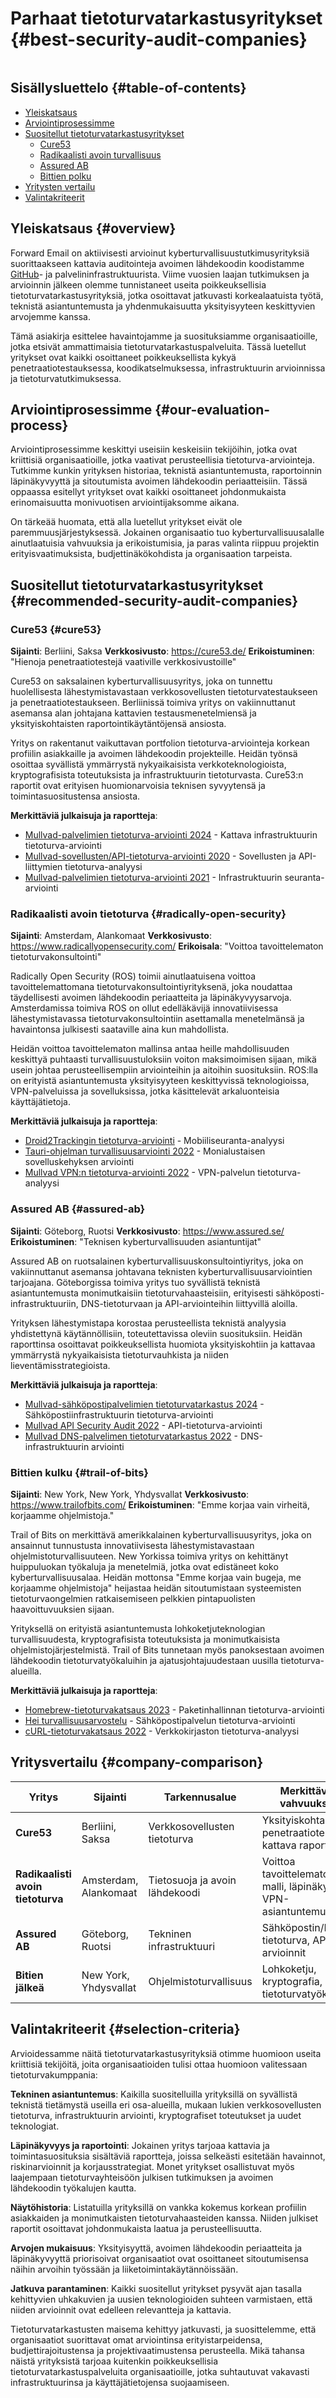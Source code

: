 # Parhaat tietoturvatarkastusyritykset {#best-security-audit-companies}

<img loading="laiska" src="/img/articles/security-audit.webp" alt="" class="rounded-lg" />

## Sisällysluettelo {#table-of-contents}

* [Yleiskatsaus](#overview)
* [Arviointiprosessimme](#our-evaluation-process)
* [Suositellut tietoturvatarkastusyritykset](#recommended-security-audit-companies)
  * [Cure53](#cure53)
  * [Radikaalisti avoin turvallisuus](#radically-open-security)
  * [Assured AB](#assured-ab)
  * [Bittien polku](#trail-of-bits)
* [Yritysten vertailu](#company-comparison)
* [Valintakriteerit](#selection-criteria)

## Yleiskatsaus {#overview}

Forward Email on aktiivisesti arvioinut kyberturvallisuustutkimusyrityksiä suorittaakseen kattavia auditointeja avoimen lähdekoodin koodistamme [GitHub](https://github.com/forwardemail)- ja palvelininfrastruktuurista. Viime vuosien laajan tutkimuksen ja arvioinnin jälkeen olemme tunnistaneet useita poikkeuksellisia tietoturvatarkastusyrityksiä, jotka osoittavat jatkuvasti korkealaatuista työtä, teknistä asiantuntemusta ja yhdenmukaisuutta yksityisyyteen keskittyvien arvojemme kanssa.

Tämä asiakirja esittelee havaintojamme ja suosituksiamme organisaatioille, jotka etsivät ammattimaisia tietoturvatarkastuspalveluita. Tässä luetellut yritykset ovat kaikki osoittaneet poikkeuksellista kykyä penetraatiotestauksessa, koodikatselmuksessa, infrastruktuurin arvioinnissa ja tietoturvatutkimuksessa.

## Arviointiprosessimme {#our-evaluation-process}

Arviointiprosessimme keskittyi useisiin keskeisiin tekijöihin, jotka ovat kriittisiä organisaatioille, jotka vaativat perusteellisia tietoturva-arviointeja. Tutkimme kunkin yrityksen historiaa, teknistä asiantuntemusta, raportoinnin läpinäkyvyyttä ja sitoutumista avoimen lähdekoodin periaatteisiin. Tässä oppaassa esitellyt yritykset ovat kaikki osoittaneet johdonmukaista erinomaisuutta monivuotisen arviointijaksomme aikana.

On tärkeää huomata, että alla luetellut yritykset eivät ole paremmuusjärjestyksessä. Jokainen organisaatio tuo kyberturvallisuusalalle ainutlaatuisia vahvuuksia ja erikoistumisia, ja paras valinta riippuu projektin erityisvaatimuksista, budjettinäkökohdista ja organisaation tarpeista.

## Suositellut tietoturvatarkastusyritykset {#recommended-security-audit-companies}

### Cure53 {#cure53}

**Sijainti**: Berliini, Saksa
**Verkkosivusto**: <https://cure53.de/>
**Erikoistuminen**: "Hienoja penetraatiotestejä vaativille verkkosivustoille"

Cure53 on saksalainen kyberturvallisuusyritys, joka on tunnettu huolellisesta lähestymistavastaan verkkosovellusten tietoturvatestaukseen ja penetraatiotestaukseen. Berliinissä toimiva yritys on vakiinnuttanut asemansa alan johtajana kattavien testausmenetelmiensä ja yksityiskohtaisten raportointikäytäntöjensä ansiosta.

Yritys on rakentanut vaikuttavan portfolion tietoturva-arviointeja korkean profiilin asiakkaille ja avoimen lähdekoodin projekteille. Heidän työnsä osoittaa syvällistä ymmärrystä nykyaikaisista verkkoteknologioista, kryptografisista toteutuksista ja infrastruktuurin tietoturvasta. Cure53:n raportit ovat erityisen huomionarvoisia teknisen syvyytensä ja toimintasuositustensa ansiosta.

**Merkittäviä julkaisuja ja raportteja**:

* [Mullvad-palvelimien tietoturva-arviointi 2024](https://cure53.de/pentest-report_mullvad\_2024\_v1.pdf) - Kattava infrastruktuurin tietoturva-arviointi
* [Mullvad-sovellusten/API-tietoturva-arviointi 2020](https://cure53.de/pentest-report_mullvad\_2020\_v2.pdf) - Sovellusten ja API-liittymien tietoturva-analyysi
* [Mullvad-palvelimien tietoturva-arviointi 2021](https://cure53.de/pentest-report_mullvad\_2021\_v1.pdf) - Infrastruktuurin seuranta-arviointi

### Radikaalisti avoin tietoturva {#radically-open-security}

**Sijainti**: Amsterdam, Alankomaat
**Verkkosivusto**: <https://www.radicallyopensecurity.com/>
**Erikoisala**: "Voittoa tavoittelematon tietoturvakonsultointi"

Radically Open Security (ROS) toimii ainutlaatuisena voittoa tavoittelemattomana tietoturvakonsultointiyrityksenä, joka noudattaa täydellisesti avoimen lähdekoodin periaatteita ja läpinäkyvyysarvoja. Amsterdamissa toimiva ROS on ollut edelläkävijä innovatiivisessa lähestymistavassa tietoturvakonsultointiin asettamalla menetelmänsä ja havaintonsa julkisesti saataville aina kun mahdollista.

Heidän voittoa tavoittelematon mallinsa antaa heille mahdollisuuden keskittyä puhtaasti turvallisuustuloksiin voiton maksimoimisen sijaan, mikä usein johtaa perusteellisempiin arviointeihin ja aitoihin suosituksiin. ROS:lla on erityistä asiantuntemusta yksityisyyteen keskittyvissä teknologioissa, VPN-palveluissa ja sovelluksissa, jotka käsittelevät arkaluonteisia käyttäjätietoja.

**Merkittäviä julkaisuja ja raportteja**:

* [Droid2Trackingin tietoturva-arviointi](https://github.com/radicallyopensecurity/ros-website/blob/main/ros-public-reports/ROS%20-%20OnNet%20-%20OF-Droid2Tracking%20the%20Trackers%20-%202022.pdf) - Mobiiliseuranta-analyysi
* [Tauri-ohjelman turvallisuusarviointi 2022](https://github.com/radicallyopensecurity/ros-website/blob/main/ros-public-reports/ROS%20-%20The%20Tauri%20Programme%20-2022.pdf) - Monialustaisen sovelluskehyksen arviointi
* [Mullvad VPN:n tietoturva-arviointi 2022](https://github.com/radicallyopensecurity/ros-website/blob/main/ros-public-reports/ROS%20-%20Mullvad%20VPN%202022.pdf) - VPN-palvelun tietoturva-analyysi

### Assured AB {#assured-ab}

**Sijainti**: Göteborg, Ruotsi
**Verkkosivusto**: <https://www.assured.se/>
**Erikoistuminen**: "Teknisen kyberturvallisuuden asiantuntijat"

Assured AB on ruotsalainen kyberturvallisuuskonsultointiyritys, joka on vakiinnuttanut asemansa johtavana teknisten kyberturvallisuusarviointien tarjoajana. Göteborgissa toimiva yritys tuo syvällistä teknistä asiantuntemusta monimutkaisiin tietoturvahaasteisiin, erityisesti sähköposti-infrastruktuuriin, DNS-tietoturvaan ja API-arviointeihin liittyvillä aloilla.

Yrityksen lähestymistapa korostaa perusteellista teknistä analyysia yhdistettynä käytännöllisiin, toteutettavissa oleviin suosituksiin. Heidän raporttinsa osoittavat poikkeuksellista huomiota yksityiskohtiin ja kattavaa ymmärrystä nykyaikaisista tietoturvauhkista ja niiden lieventämisstrategioista.

**Merkittäviä julkaisuja ja raportteja**:

* [Mullvad-sähköpostipalvelimien tietoturvatarkastus 2024](https://www.assured.se/publications/Assured_Mullvad_email_server_audit\_2024.pdf) - Sähköpostiinfrastruktuurin tietoturva-arviointi
* [Mullvad API Security Audit 2022](https://www.assured.se/publications/Assured_Mullvad_API_audit_report\_2022.pdf) - API-tietoturva-arviointi
* [Mullvad DNS-palvelimen tietoturvatarkastus 2022](https://www.assured.se/publications/Assured_Mullvad_DNS_server_audit_report\_2022.pdf) - DNS-infrastruktuurin arviointi

### Bittien kulku {#trail-of-bits}

**Sijainti**: New York, New York, Yhdysvallat
**Verkkosivusto**: <https://www.trailofbits.com/>
**Erikoistuminen**: "Emme korjaa vain virheitä, korjaamme ohjelmistoja."

Trail of Bits on merkittävä amerikkalainen kyberturvallisuusyritys, joka on ansainnut tunnustusta innovatiivisesta lähestymistavastaan ohjelmistoturvallisuuteen. New Yorkissa toimiva yritys on kehittänyt huippuluokan työkaluja ja menetelmiä, jotka ovat edistäneet koko kyberturvallisuusalaa. Heidän mottonsa "Emme korjaa vain bugeja, me korjaamme ohjelmistoja" heijastaa heidän sitoutumistaan systeemisten tietoturvaongelmien ratkaisemiseen pelkkien pintapuolisten haavoittuvuuksien sijaan.

Yrityksellä on erityistä asiantuntemusta lohkoketjuteknologian turvallisuudesta, kryptografisista toteutuksista ja monimutkaisista ohjelmistojärjestelmistä. Trail of Bits tunnetaan myös panoksestaan avoimen lähdekoodin tietoturvatyökaluihin ja ajatusjohtajuudestaan uusilla tietoturva-alueilla.

**Merkittäviä julkaisuja ja raportteja**:

* [Homebrew-tietoturvakatsaus 2023](https://github.com/trailofbits/publications/blob/master/reviews/2023-08-28-homebrew-securityreview.pdf) - Paketinhallinnan tietoturva-arviointi
* [Hei turvallisuusarvostelu](https://github.com/trailofbits/publications/blob/master/reviews/Hey.pdf) - Sähköpostipalvelun tietoturva-arviointi
* [cURL-tietoturvakatsaus 2022](https://github.com/trailofbits/publications/blob/master/reviews/2022-12-curl-securityreview.pdf) - Verkkokirjaston tietoturva-analyysi

## Yritysvertailu {#company-comparison}

| Yritys | Sijainti | Tarkennusalue | Merkittäviä vahvuuksia | Julkiset raportit |
| --------------------------- | ---------------------- | ------------------------ | ----------------------------------------------------- | -------------------------- |
| **Cure53** | Berliini, Saksa | Verkkosovellusten tietoturva | Yksityiskohtainen penetraatiotestaus, kattava raportointi | 3+ Mullvad-arviointia |
| **Radikaalisti avoin tietoturva** | Amsterdam, Alankomaat | Tietosuoja ja avoin lähdekoodi | Voittoa tavoittelematon malli, läpinäkyvyys, VPN-asiantuntemus | Julkinen menetelmien jakaminen |
| **Assured AB** | Göteborg, Ruotsi | Tekninen infrastruktuuri | Sähköpostin/DNS:n tietoturva, API-arvioinnit | Erikoistuneet palvelinauditoinnit |
| **Bitien jälkeä** | New York, Yhdysvallat | Ohjelmistoturvallisuus | Lohkoketju, kryptografia, tietoturvatyökalut | Avoimen lähdekoodin kontribuutiot |

## Valintakriteerit {#selection-criteria}

Arvioidessamme näitä tietoturvatarkastusyrityksiä otimme huomioon useita kriittisiä tekijöitä, joita organisaatioiden tulisi ottaa huomioon valitessaan tietoturvakumppania:

**Tekninen asiantuntemus**: Kaikilla suositelluilla yrityksillä on syvällistä teknistä tietämystä useilla eri osa-alueilla, mukaan lukien verkkosovellusten tietoturva, infrastruktuurin arviointi, kryptografiset toteutukset ja uudet teknologiat.

**Läpinäkyvyys ja raportointi**: Jokainen yritys tarjoaa kattavia ja toimintasuosituksia sisältäviä raportteja, joissa selkeästi esitetään havainnot, riskinarvioinnit ja korjausstrategiat. Monet yritykset osallistuvat myös laajempaan tietoturvayhteisöön julkisen tutkimuksen ja avoimen lähdekoodin työkalujen kautta.

**Näytöhistoria**: Listatuilla yrityksillä on vankka kokemus korkean profiilin asiakkaiden ja monimutkaisten tietoturvahaasteiden kanssa. Niiden julkiset raportit osoittavat johdonmukaista laatua ja perusteellisuutta.

**Arvojen mukaisuus**: Yksityisyyttä, avoimen lähdekoodin periaatteita ja läpinäkyvyyttä priorisoivat organisaatiot ovat osoittaneet sitoutumisensa näihin arvoihin työssään ja liiketoimintakäytännöissään.

**Jatkuva parantaminen**: Kaikki suositellut yritykset pysyvät ajan tasalla kehittyvien uhkakuvien ja uusien teknologioiden suhteen varmistaen, että niiden arvioinnit ovat edelleen relevantteja ja kattavia.

Tietoturvatarkastusten maisema kehittyy jatkuvasti, ja suosittelemme, että organisaatiot suorittavat omat arviointinsa erityistarpeidensa, budjettirajoitustensa ja projektivaatimustensa perusteella. Mikä tahansa näistä yrityksistä tarjoaa kuitenkin poikkeuksellisia tietoturvatarkastuspalveluita organisaatioille, jotka suhtautuvat vakavasti infrastruktuurinsa ja käyttäjätietojensa suojaamiseen.